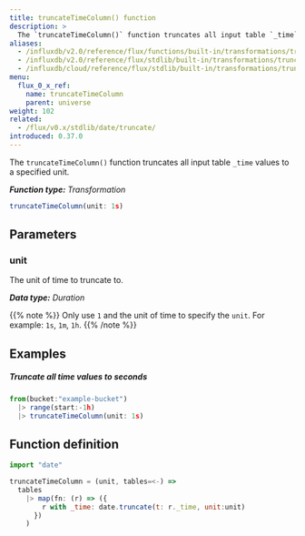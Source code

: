 ```yaml
---
title: truncateTimeColumn() function
description: >
  The `truncateTimeColumn()` function truncates all input table `_time` values to a specified unit.
aliases:
  - /influxdb/v2.0/reference/flux/functions/built-in/transformations/truncatetimecolumn/
  - /influxdb/v2.0/reference/flux/stdlib/built-in/transformations/truncatetimecolumn/
  - /influxdb/cloud/reference/flux/stdlib/built-in/transformations/truncatetimecolumn/
menu:
  flux_0_x_ref:
    name: truncateTimeColumn
    parent: universe
weight: 102
related:
  - /flux/v0.x/stdlib/date/truncate/
introduced: 0.37.0
---
```


The `truncateTimeColumn()` function truncates all input table `_time` values to a specified unit.

_**Function type:** Transformation_

```js
truncateTimeColumn(unit: 1s)
```

## Parameters

### unit
The unit of time to truncate to.

_**Data type:** Duration_

{{% note %}}
Only use `1` and the unit of time to specify the `unit`.
For example: `1s`, `1m`, `1h`.
{{% /note %}}

## Examples

##### Truncate all time values to seconds
```js
from(bucket:"example-bucket")
  |> range(start:-1h)
  |> truncateTimeColumn(unit: 1s)
```

## Function definition
```js
import "date"

truncateTimeColumn = (unit, tables=<-) =>
  tables
    |> map(fn: (r) => ({
        r with _time: date.truncate(t: r._time, unit:unit)
      })
    )
```
